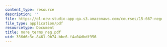```yaml
---
content_type: resource
description: ''
file: https://ol-ocw-studio-app-qa.s3.amazonaws.com/courses/15-667-negotiation-and-conflict-management-spring-2001/336d6c3c84619b74bbe6f4a04dbdf956_more_terms_neg.pdf
file_type: application/pdf
resourcetype: Document
title: more_terms_neg.pdf
uid: 336d6c3c-8461-9b74-bbe6-f4a04dbdf956
---
```

